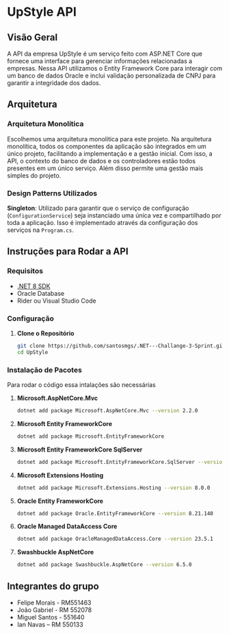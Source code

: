 # UpStyle API

## Visão Geral

A API da empresa UpStyle é um serviço feito com ASP.NET Core que fornece uma interface para gerenciar informações relacionadas a empresas. Nessa API utilizamos o Entity Framework Core para interagir com um banco de dados Oracle e inclui validação personalizada de CNPJ para garantir a integridade dos dados.

## Arquitetura

### Arquitetura Monolítica

Escolhemos uma arquitetura monolítica para este projeto. Na arquitetura monolítica, todos os componentes da aplicação são integrados em um único projeto, facilitando a implementação e a gestão inicial. Com isso, a API, o contexto do banco de dados e os controladores estão todos presentes em um único serviço. Além disso permite uma gestão mais simples do projeto.

### Design Patterns Utilizados

**Singleton**: Utilizado para garantir que o serviço de configuração (`ConfigurationService`) seja instanciado uma única vez e compartilhado por toda a aplicação. Isso é implementado através da configuração dos serviços na `Program.cs`.

## Instruções para Rodar a API

### Requisitos

- [.NET 8 SDK](https://dotnet.microsoft.com/download/dotnet/8.0)
- Oracle Database
- Rider ou Visual Studio Code

### Configuração

1. **Clone o Repositório**

   ```bash
   git clone https://github.com/santosmgs/.NET---Challange-3-Sprint.git
   cd UpStyle

### Instalação de Pacotes

Para rodar o código essa intalações são necessárias

1. **Microsoft.AspNetCore.Mvc**

   ```bash
   dotnet add package Microsoft.AspNetCore.Mvc --version 2.2.0
   ```

2. **Microsoft Entity FrameworkCore**

   ```bash
   dotnet add package Microsoft.EntityFrameworkCore
   ```
   
3. **Microsoft Entity FrameworkCore SqlServer**
   ```bash
   dotnet add package Microsoft.EntityFrameworkCore.SqlServer --version 8.0.0
   ```
   
4. **Microsoft Extensions Hosting**
   ```bash
   dotnet add package Microsoft.Extensions.Hosting --version 8.0.0
   ```

5. **Oracle Entity FrameworkCore**
   ```bash
   dotnet add package Oracle.EntityFrameworkCore --version 8.21.140
   ```

6. **Oracle Managed DataAccess Core**
   ```bash
   dotnet add package OracleManagedDataAccess.Core --version 23.5.1
   ```

7. **Swashbuckle AspNetCore**
   ```bash
   dotnet add package Swashbuckle.AspNetCore --version 6.5.0
   ```

## Integrantes do grupo
- Felipe Morais - RM551463
- João Gabriel - RM 552078
- Miguel Santos - 551640
- Ian Navas – RM 550133
